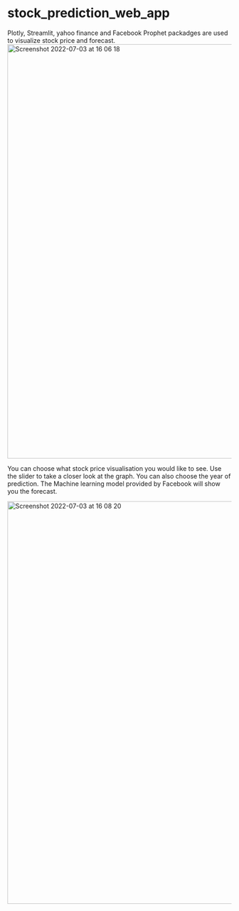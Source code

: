 # stock_prediction_web_app

Plotly, Streamlit, yahoo finance and Facebook Prophet packadges are used to visualize stock price and forecast.
<img width="929" alt="Screenshot 2022-07-03 at 16 06 18" src="https://user-images.githubusercontent.com/74383677/177045746-79dccbd8-55a3-4570-b00d-cff3c6f6b563.png">


You can choose what stock price visualisation you would like to see. Use the slider to take a closer look at the graph.
You can also choose the year of prediction. The Machine learning model provided by Facebook will show you the forecast.

<img width="903" alt="Screenshot 2022-07-03 at 16 08 20" src="https://user-images.githubusercontent.com/74383677/177045797-15dce4a8-c591-4015-aecb-9e80f1aec9d7.png">
